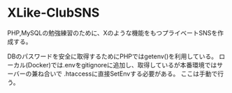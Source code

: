 # XLike-ClubSNS
PHP,MySQLの勉強練習のために、Xのような機能をもつプライベートSNSを作成する。

DBのパスワードを安全に取得するためにPHPではgetenv()を利用している。
ローカル(Docker)では.envをgitignoreに追加し、取得しているが本番環境ではサーバーの兼ね合いで
.htaccessに直接SetEnvする必要がある。
ここは手動で行う。
